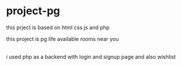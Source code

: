 # project-pg
this prject is based on html css js and php <br>
<p>this project is pg life available rooms near you </p> <br>
i used php as a backend with login and signup page and also wishlist 
